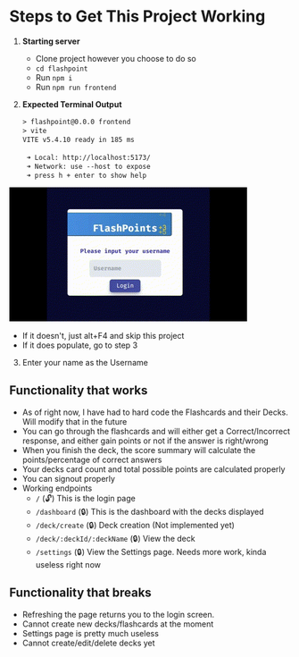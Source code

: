 # Steps to Get This Project Working


1. **Starting server**

   - Clone project however you choose to do so
   - `cd flashpoint`
   - Run `npm i`
   - Run `npm run frontend`

2. **Expected Terminal Output**

   ```
   > flashpoint@0.0.0 frontend
   > vite
   VITE v5.4.10 ready in 185 ms

    ➜ Local: http://localhost:5173/
    ➜ Network: use --host to expose
    ➜ press h + enter to show help
   ```

![Main Screen](flashpoint/src/assets/Flashpoint.gif)

- If it doesn't, just alt+F4 and skip this project
- If it does populate, go to step 3

3. Enter your name as the Username

## Functionality that works

- As of right now, I have had to hard code the Flashcards and their Decks. Will modify that in the future
- You can go through the flashcards and will either get a Correct/Incorrect response, and either gain points or not if the answer is right/wrong
- When you finish the deck, the score summary will calculate the points/percentage of correct answers
- Your decks card count and total possible points are calculated properly
- You can signout properly
- Working endpoints
  - `/` (🔓) This is the login page
  - `/dashboard` (🔒) This is the dashboard with the decks displayed
  - `/deck/create` (🔒) Deck creation (Not implemented yet)
  - `/deck/:deckId/:deckName` (🔒) View the deck
  - `/settings` (🔒) View the Settings page. Needs more work, kinda useless right now

## Functionality that breaks

- Refreshing the page returns you to the login screen.
- Cannot create new decks/flashcards at the moment
- Settings page is pretty much useless
- Cannot create/edit/delete decks yet
